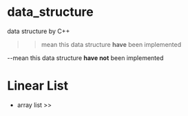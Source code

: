 # data_structure
data structure by C++

>>mean this data structure **have** been implemented

--mean this data structure **have not** been implemented

# Linear List

- array list >>